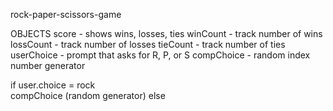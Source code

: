rock-paper-scissors-game

OBJECTS
score - shows wins, losses, ties
winCount - track number of wins
lossCount - track number of losses
tieCount - track number of ties
userChoice - prompt that asks for R, P, or S
compChoice - random index number generator

if user.choice = rock   
    compChoice (random generator)
else